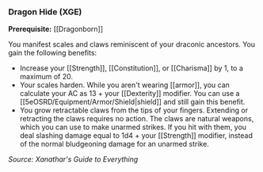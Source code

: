 ### Dragon Hide (XGE)

**Prerequisite:** [[Dragonborn]]

You manifest scales and claws reminiscent of your draconic ancestors. You gain the following benefits:

- Increase your [[Strength]], [[Constitution]], or [[Charisma]] by 1, to a maximum of 20.
- Your scales harden. While you aren't wearing [[armor]], you can calculate your AC as 13 + your [[Dexterity]] modifier. You can use a [[5eOSRD/Equipment/Armor/Shield|shield]] and still gain this benefit.
- You grow retractable claws from the tips of your fingers. Extending or retracting the claws requires no action. The claws are natural weapons, which you can use to make unarmed strikes. If you hit with them, you deal slashing damage equal to 1d4 + your [[Strength]] modifier, instead of the normal bludgeoning damage for an unarmed strike.

*Source: Xanathar's Guide to Everything*